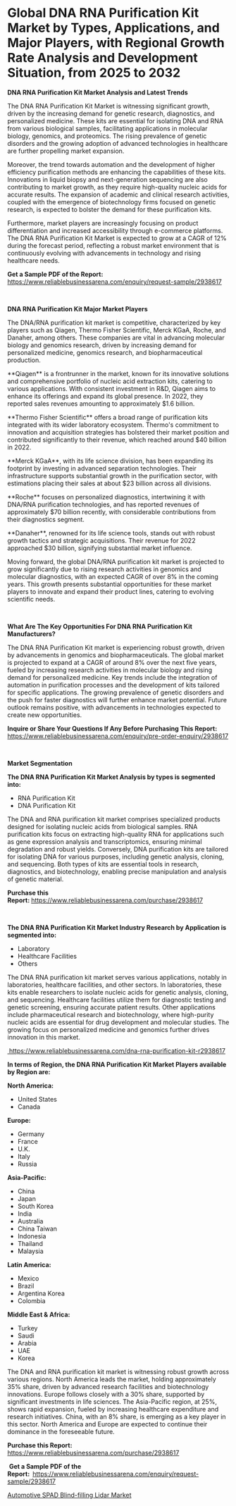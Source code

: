 <p><h1>Global DNA RNA Purification Kit Market by Types, Applications, and Major Players, with Regional Growth Rate Analysis and Development Situation, from 2025 to 2032</h1></p><p><strong>DNA RNA Purification Kit Market Analysis and Latest Trends</strong></p>
<p><p>The DNA RNA Purification Kit Market is witnessing significant growth, driven by the increasing demand for genetic research, diagnostics, and personalized medicine. These kits are essential for isolating DNA and RNA from various biological samples, facilitating applications in molecular biology, genomics, and proteomics. The rising prevalence of genetic disorders and the growing adoption of advanced technologies in healthcare are further propelling market expansion.</p><p>Moreover, the trend towards automation and the development of higher efficiency purification methods are enhancing the capabilities of these kits. Innovations in liquid biopsy and next-generation sequencing are also contributing to market growth, as they require high-quality nucleic acids for accurate results. The expansion of academic and clinical research activities, coupled with the emergence of biotechnology firms focused on genetic research, is expected to bolster the demand for these purification kits.</p><p>Furthermore, market players are increasingly focusing on product differentiation and increased accessibility through e-commerce platforms. The DNA RNA Purification Kit Market is expected to grow at a CAGR of 12% during the forecast period, reflecting a robust market environment that is continuously evolving with advancements in technology and rising healthcare needs.</p></p>
<p><strong>Get a Sample PDF of the Report:&nbsp;</strong> <a href="https://www.reliablebusinessarena.com/enquiry/request-sample/2938617?utm_campaign=3461&utm_medium=2&utm_source=Github&utm_content=ia&utm_term=15032025&utm_id=dna-rna-purification-kit">https://www.reliablebusinessarena.com/enquiry/request-sample/2938617</a></p>
<p>&nbsp;</p>
<p><strong>DNA RNA Purification Kit Major Market Players</strong></p>
<p><p>The DNA/RNA purification kit market is competitive, characterized by key players such as Qiagen, Thermo Fisher Scientific, Merck KGaA, Roche, and Danaher, among others. These companies are vital in advancing molecular biology and genomics research, driven by increasing demand for personalized medicine, genomics research, and biopharmaceutical production.</p><p>**Qiagen** is a frontrunner in the market, known for its innovative solutions and comprehensive portfolio of nucleic acid extraction kits, catering to various applications. With consistent investment in R&D, Qiagen aims to enhance its offerings and expand its global presence. In 2022, they reported sales revenues amounting to approximately $1.6 billion.</p><p>**Thermo Fisher Scientific** offers a broad range of purification kits integrated with its wider laboratory ecosystem. Thermo's commitment to innovation and acquisition strategies has bolstered their market position and contributed significantly to their revenue, which reached around $40 billion in 2022.</p><p>**Merck KGaA**, with its life science division, has been expanding its footprint by investing in advanced separation technologies. Their infrastructure supports substantial growth in the purification sector, with estimations placing their sales at about $23 billion across all divisions.</p><p>**Roche** focuses on personalized diagnostics, intertwining it with DNA/RNA purification technologies, and has reported revenues of approximately $70 billion recently, with considerable contributions from their diagnostics segment.</p><p>**Danaher**, renowned for its life science tools, stands out with robust growth tactics and strategic acquisitions. Their revenue for 2022 approached $30 billion, signifying substantial market influence.</p><p>Moving forward, the global DNA/RNA purification kit market is projected to grow significantly due to rising research activities in genomics and molecular diagnostics, with an expected CAGR of over 8% in the coming years. This growth presents substantial opportunities for these market players to innovate and expand their product lines, catering to evolving scientific needs.</p></p>
<p>&nbsp;</p>
<p><strong>What Are The Key Opportunities For DNA RNA Purification Kit Manufacturers?</strong></p>
<p><p>The DNA RNA Purification Kit market is experiencing robust growth, driven by advancements in genomics and biopharmaceuticals. The global market is projected to expand at a CAGR of around 8% over the next five years, fueled by increasing research activities in molecular biology and rising demand for personalized medicine. Key trends include the integration of automation in purification processes and the development of kits tailored for specific applications. The growing prevalence of genetic disorders and the push for faster diagnostics will further enhance market potential. Future outlook remains positive, with advancements in technologies expected to create new opportunities.</p></p>
<p><strong>Inquire or Share Your Questions If Any Before Purchasing This Report:</strong> <a href="https://www.reliablebusinessarena.com/enquiry/pre-order-enquiry/2938617?utm_campaign=3461&utm_medium=2&utm_source=Github&utm_content=ia&utm_term=15032025&utm_id=dna-rna-purification-kit">https://www.reliablebusinessarena.com/enquiry/pre-order-enquiry/2938617</a></p>
<p>&nbsp;</p>
<p><strong>Market Segmentation</strong></p>
<p><strong>The DNA RNA Purification Kit Market Analysis by types is segmented into:</strong></p>
<p><ul><li>RNA Purification Kit</li><li>DNA Purification Kit</li></ul></p>
<p><p>The DNA and RNA purification kit market comprises specialized products designed for isolating nucleic acids from biological samples. RNA purification kits focus on extracting high-quality RNA for applications such as gene expression analysis and transcriptomics, ensuring minimal degradation and robust yields. Conversely, DNA purification kits are tailored for isolating DNA for various purposes, including genetic analysis, cloning, and sequencing. Both types of kits are essential tools in research, diagnostics, and biotechnology, enabling precise manipulation and analysis of genetic material.</p></p>
<p><strong>Purchase this Report:&nbsp;</strong><a href="https://www.reliablebusinessarena.com/purchase/2938617?utm_campaign=3461&utm_medium=2&utm_source=Github&utm_content=ia&utm_term=15032025&utm_id=dna-rna-purification-kit">https://www.reliablebusinessarena.com/purchase/2938617</a></p>
<p>&nbsp;</p>
<p><strong>The DNA RNA Purification Kit Market Industry Research by Application is segmented into:</strong></p>
<p><ul><li>Laboratory</li><li>Healthcare Facilities</li><li>Others</li></ul></p>
<p><p>The DNA RNA purification kit market serves various applications, notably in laboratories, healthcare facilities, and other sectors. In laboratories, these kits enable researchers to isolate nucleic acids for genetic analysis, cloning, and sequencing. Healthcare facilities utilize them for diagnostic testing and genetic screening, ensuring accurate patient results. Other applications include pharmaceutical research and biotechnology, where high-purity nucleic acids are essential for drug development and molecular studies. The growing focus on personalized medicine and genomics further drives innovation in this market.</p></p>
<p><a href="https://www.reliablebusinessarena.com/dna-rna-purification-kit-r2938617?utm_campaign=3461&utm_medium=2&utm_source=Github&utm_content=ia&utm_term=15032025&utm_id=dna-rna-purification-kit">&nbsp;https://www.reliablebusinessarena.com/dna-rna-purification-kit-r2938617</a></p>
<p><strong>In terms of Region, the DNA RNA Purification Kit Market Players available by Region are:</strong></p>
<p>
    <p> <strong> North America: </strong>
        <ul>
            <li>United States</li>
            <li>Canada</li>
        </ul>
        </p> 
    <p> <strong> Europe: </strong>
        <ul>
            <li>Germany</li>
            <li>France</li>
            <li>U.K.</li>
            <li>Italy</li>
            <li>Russia</li>
        </ul>
        </p> 
    <p> <strong> Asia-Pacific: </strong>
        <ul>
            <li>China</li>
            <li>Japan</li>
            <li>South Korea</li>
            <li>India</li>
            <li>Australia</li>
            <li>China Taiwan</li>
            <li>Indonesia</li>
            <li>Thailand</li>
            <li>Malaysia</li>
        </ul>
        </p> 
    <p> <strong> Latin America: </strong>
        <ul>
            <li>Mexico</li>
            <li>Brazil</li>
            <li>Argentina Korea</li>
            <li>Colombia</li>
        </ul>
        </p> 
    <p> <strong> Middle East & Africa: </strong>
        <ul>
            <li>Turkey</li>
            <li>Saudi</li>
            <li>Arabia</li>
            <li>UAE</li>
            <li>Korea</li>
        </ul>
    </p>
    </p>
<p><p>The DNA and RNA purification kit market is witnessing robust growth across various regions. North America leads the market, holding approximately 35% share, driven by advanced research facilities and biotechnology innovations. Europe follows closely with a 30% share, supported by significant investments in life sciences. The Asia-Pacific region, at 25%, shows rapid expansion, fueled by increasing healthcare expenditure and research initiatives. China, with an 8% share, is emerging as a key player in this sector. North America and Europe are expected to continue their dominance in the foreseeable future.</p></p>
<p><strong>Purchase this Report: </strong><a href="https://www.reliablebusinessarena.com/purchase/2938617?utm_campaign=3461&utm_medium=2&utm_source=Github&utm_content=ia&utm_term=15032025&utm_id=dna-rna-purification-kit">https://www.reliablebusinessarena.com/purchase/2938617</a></p>
<p>&nbsp;<strong>Get a Sample PDF of the Report:&nbsp;&nbsp;</strong><a href="https://www.reliablebusinessarena.com/enquiry/request-sample/2938617?utm_campaign=3461&utm_medium=2&utm_source=Github&utm_content=ia&utm_term=15032025&utm_id=dna-rna-purification-kit">https://www.reliablebusinessarena.com/enquiry/request-sample/2938617</a></p>
<p><strong></strong></p>
<p><p><a href="https://github.com/mudgeadamsvx/Market-Research-Report-List-1/blob/main/automotive-spad-blind-filling-lidar-market.md?utm_campaign=3461&utm_medium=2&utm_source=Github&utm_content=ia&utm_term=15032025&utm_id=dna-rna-purification-kit">Automotive SPAD Blind-filling Lidar Market</a></p></p>
